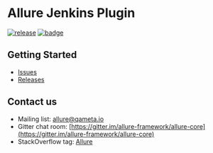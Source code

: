 # Allure Jenkins Plugin

[![release](http://github-release-version.herokuapp.com/github/jenkinsci/allure-plugin/release.svg?style=flat)](https://github.com/jenkinsci/allure-plugin/releases/latest) 
[![badge](https://ci.qameta.io/job/allure-plugin/job/master/badge/icon)](https://ci.qameta.io/job/allure-plugin/job/master/)

## Getting Started

* [Issues](https://github.com/jenkinsci/allure-plugin/issues?labels=&milestone=&page=1&state=open)
* [Releases](https://github.com/jenkinsci/allure-plugin/releases)

## Contact us
* Mailing list: [allure@qameta.io](mailto:allure@qameta.io)
* Gitter chat room: [https://gitter.im/allure-framework/allure-core](https://gitter.im/allure-framework/allure-core)
* StackOverflow tag: [Allure](http://stackoverflow.com/questions/tagged/allure)
